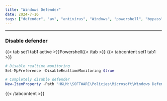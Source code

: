```yaml
---
title: "Windows Defender"
date: 2024-7-16
tags: ["defender", "av", "antivirus", "Windows", "powershell", "bypass"]
---
```


---
### Disable defender

{{< tab set1 tab1 active >}}Powershell{{< /tab >}}
{{< tabcontent set1 tab1 >}}

<div>

```powershell
# Disable realtime monitoring
Set-MpPreference -DisableRealtimeMonitoring $true
```

```powershell
# Completely disable defender
New-ItemProperty -Path "HKLM:\SOFTWARE\Policies\Microsoft\Windows Defender" -Name DisableAntiSpyware -Value 1 -PropertyType DWORD -Force
```

</div>

{{< /tabcontent >}}

<br>
